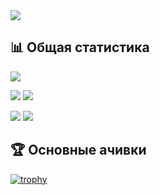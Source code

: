 <img src="https://readme-typing-svg.demolab.com?font=Fira+Code&size=25&duration=1500&pause=1000&vCenter=true&width=465&height=26&lines=%D0%9F%D1%80%D0%B8%D0%B2%D0%B5%D1%82!;%D0%94%D0%BE%D0%B1%D1%80%D0%BE+%D0%BF%D0%BE%D0%B6%D0%B0%D0%BB%D0%BE%D0%B2%D0%B0%D1%82%D1%8C+%D0%BD%D0%B0+%D0%BC%D0%BE%D0%B9+GitHub!" />

## 📊 Общая статистика

![](https://github-profile-summary-cards.vercel.app/api/cards/profile-details?username=GRTUBORG&theme=solarized_dark)

![](https://github-profile-summary-cards.vercel.app/api/cards/most-commit-language?username=GRTUBORG&theme=solarized_dark) ![](https://github-profile-summary-cards.vercel.app/api/cards/repos-per-language?username=GRTUBORG&theme=solarized_dark)

![](https://github-profile-summary-cards.vercel.app/api/cards/stats?username=GRTUBORG&theme=solarized_dark) ![](https://github-profile-summary-cards.vercel.app/api/cards/productive-time?username=GRTUBORG&theme=solarized_dark)

## 🏆 Основные ачивки

[![trophy](https://github-profile-trophy.vercel.app/?username=ryo-ma)](https://github.com/ryo-ma/github-profile-trophy)


